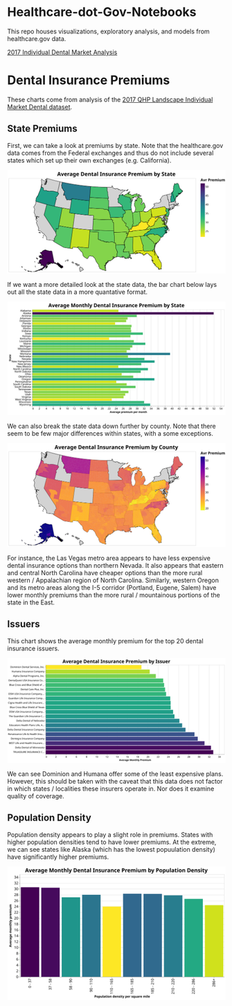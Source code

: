 # Healthcare-dot-Gov-Notebooks
This repo houses visualizations, exploratory analysis, and models from healthcare.gov data. 

[2017 Individual Dental Market Analysis](https://github.com/hjhuney/Healthcare-dot-Gov-Notebooks/blob/master/README.md#dental-insurance-premiums)<br>



# Dental Insurance Premiums

These charts come from analysis of the [2017 QHP Landscape Individual Market Dental dataset](https://data.healthcare.gov/dataset/2017-QHP-Landscape-Individual-Market-Dental/gwq7-ribq). 

## State Premiums

First, we can take a look at premiums by state. Note that the healthcare.gov data comes from the Federal exchanges and thus do not include several states which set up their own exchanges (e.g. California). 

![Average Dental Insurance Premiums by State](https://github.com/hjhuney/Healthcare-dot-Gov-Notebooks/blob/master/Images/dental_map001.svg)

If we want a more detailed look at the state data, the bar chart below lays out all the state data in a more quantative format. 

![Average Dental Insurance Premiums by State - Bar Chart](https://github.com/hjhuney/Healthcare-dot-Gov-Notebooks/blob/master/Images/dental_state001.svg)

We can also break the state data down further by county. Note that there seem to be few major differences within states, with a some exceptions. 

![Average Dental Insurance Premiums by County](https://github.com/hjhuney/Healthcare-dot-Gov-Notebooks/blob/master/Images/dental_map002.svg)

For instance, the Las Vegas metro area appears to have less expensive dental insurance options than northern Nevada. It also appears that eastern and central North Carolina have cheaper options than the more rural western / Appalachian region of North Carolina. Similarly, western Oregon and its metro areas along the I-5 corridor (Portland, Eugene, Salem) have lower monthly premiums than the more rural / mountainous portions of the state in the East. 

## Issuers

This chart shows the average monthly premium for the top 20 dental insurance issuers. 

![Average Dental Insurance Premiums by Issuer](https://github.com/hjhuney/Healthcare-dot-Gov-Notebooks/blob/master/Images/dental_issuer002.svg)

We can see Dominion and Humana offer some of the least expensive plans. However, this should be taken with the caveat that this data does not factor in which states / localities these insurers operate in. Nor does it examine quality of coverage. 

## Population Density

Population density appears to play a slight role in premiums. States with higher population densities tend to have lower premiums. At the extreme, we can see states like Alaska (which has the lowest popuulation density) have significantly higher premiums. 

![Average Montly Dental Premiums by Population Density](https://github.com/hjhuney/Healthcare-dot-Gov-Notebooks/blob/master/Images/dental_pop_den001.svg)

